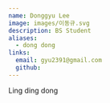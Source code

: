 ```yaml
---
name: Donggyu Lee
image: images/이동규.svg
description: BS Student
aliases:
  - dong dong
links:
  email: gyu2391@gmail.com
  github: 
---
```


Ling ding dong
